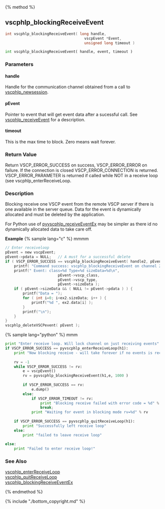 
{% method %}
## vscphlp_blockingReceiveEvent

```c
int vscphlp_blockingReceiveEvent( long handle, 
                                    vscpEvent *Event, 
                                    unsigned long timeout )
```

```python
int vscphlp_blockingReceiveEvent( handle, event, timeout )
```

### Parameters
#### handle
Handle for the communication channel obtained from a call to [vscphlp_newsession](vscphlp_newsession.md).

#### pEvent
Pointer to event that will get event data after a sucessful call. See [vscphlp_receiveEvent](vscphlp_receiveevent.md) for a description.

#### timeout
This is the max time to block. Zero means wait forever.

### Return Value
Return VSCP_ERROR_SUCCESS on success, VSCP_ERROR_ERROR on failure. If the connection is closed VSCP_ERROR_CONNECTION is returned. VSCP_ERROR_PARAMETER is returned if called while NOT in a receive loop (see vscphlp_enterReceiveLoop. 

### Description
Blocking receive one VSCP event from the remote VSCP server if there is one available in the server queue. Data for the event is dynamically allocated and must be deleted by the application.

For Python use of [pyvscphlp_receiveEventEx](pyvscphlp_receiveeventex.md) may be simpler as there id no dynamically allocated data to take care off. 

**Example** {% sample lang="c" %}
mmmm

```c
// Enter receiveloop
pEvent = new vscpEvent;
pEvent->pdata = NULL;   // A must for a successful delete
if ( VSCP_ERROR_SUCCESS == vscphlp_blockingReceiveEvent( handle2, pEvent ) ) {
    printf( "Command success: vscphlp_blockingReceiveEvent on channel 2\n" );
    printf(" Event: class=%d Type=%d sizeData=%d\n", 
                        pEvent->vscp_class,
                        pEvent->vscp_type,
                        pEvent->sizeData );
    if ( pEvent->sizeData && ( NULL != pEvent->pdata ) ) {
        printf("Data = ");
        for ( int i=0; i<ex2.sizeData; i++ ) {
            printf("%d ", ex2.data[i] );
        }
        printf("\n");
    }
}
vscphlp_deleteVSCPevent( pEvent );
```

{% sample lang="python" %}
mmm

```python
print "Enter receive loop. Will lock channel on just receiving events"
if VSCP_ERROR_SUCCESS == pyvscphlp_enterReceiveLoop(h1):
    print "Now blocking receive - will take forever if no events is received"
 
    rv = -1
    while VSCP_ERROR_SUCCESS != rv:
        e = vscpEvent()
        rv = pyvscphlp_blockingReceiveEvent(h1,e, 1000 )
 
        if VSCP_ERROR_SUCCESS == rv: 
            e.dump()
        else:
            if VSCP_ERROR_TIMEOUT != rv:
                print "Blocking receive failed with error code = %d" % rv 
                break;
            print "Waiting for event in blocking mode rv=%d" % rv
 
    if VSCP_ERROR_SUCCESS == pyvscphlp_quitReceiveLoop(h1):
        print "Successfully left receive loop"
    else:
        print "failed to leave receive loop"    
 
else:    
    print "Failed to enter receive loop!"
```

### See Also
[vscphlp_enterReceiveLoop](vscphlp_enterreceiveloop.md)   
[vscphlp_quitReceiveLoop](vscphlp_quitreceiveloop.md)   
[vscphlp_blockingReceiveEventEx](vscphlp_blockingreceiveeventex.md)

{% endmethod %}

{% include "./bottom_copyright.md" %}